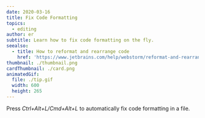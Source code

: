 ```yaml
---
date: 2020-03-16
title: Fix Code Formatting
topics:
  - editing
author: er
subtitle: Learn how to fix code formatting on the fly.
seealso:
  - title: How to reformat and rearrange code
    href: 'https://www.jetbrains.com/help/webstorm/reformat-and-rearrange-code.html'
thumbnail: ./thumbnail.png
cardThumbnail: ./card.png
animatedGif:
  file: ./tip.gif
  width: 600
  height: 265
---
```

Press *Ctrl+Alt+L/Cmd+Alt+L* to automatically fix code formatting in a file.
